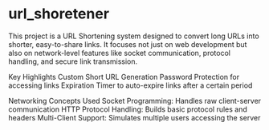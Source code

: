 # url_shoretener
This project is a URL Shortening system designed to convert long URLs into shorter, easy-to-share links. It focuses not just on web development but also on network-level features like socket communication, protocol handling, and secure link transmission.

Key Highlights
Custom Short URL Generation
Password Protection for accessing links
Expiration Timer to auto-expire links after a certain period

Networking Concepts Used
Socket Programming: Handles raw client-server communication
HTTP Protocol Handling: Builds basic protocol rules and headers
Multi-Client Support: Simulates multiple users accessing the server

